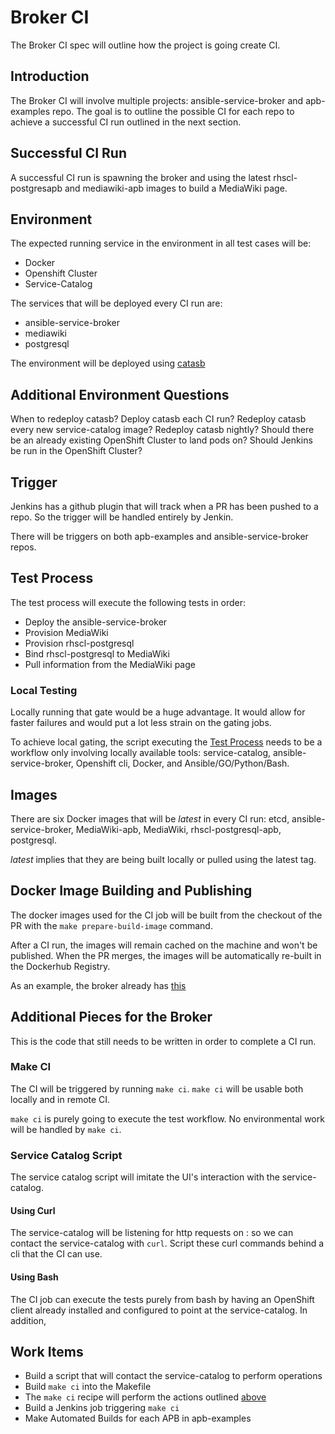 # Broker CI

The Broker CI spec will outline how the project is going create CI.

## Introduction
The Broker CI will involve multiple projects: ansible-service-broker
and apb-examples repo. The goal is to outline the possible CI for
each repo to achieve a successful CI run outlined in the next section.

## Successful CI Run
A successful CI run is spawning the broker and using the latest
rhscl-postgresapb and mediawiki-apb images to build a MediaWiki page.

## Environment
The expected running service in the environment in all test cases will be:
- Docker
- Openshift Cluster
- Service-Catalog

The services that will be deployed every CI run are:
- ansible-service-broker
- mediawiki
- postgresql

The environment will be deployed using [catasb](https://github.com/fusor/catasb)

## Additional Environment Questions
When to redeploy catasb?
Deploy catasb each CI run?
Redeploy catasb every new service-catalog image?
Redeploy catasb nightly?
Should there be an already existing OpenShift Cluster to land pods on?
Should Jenkins be run in the OpenShift Cluster?

## Trigger
Jenkins has a github plugin that will track when a PR has been pushed to a repo.
So the trigger will be handled entirely by Jenkin.

There will be triggers on both apb-examples and ansible-service-broker repos.

## Test Process
The test process will execute the following tests in order:
- Deploy the ansible-service-broker
- Provision MediaWiki
- Provision rhscl-postgresql
- Bind rhscl-postgresql to MediaWiki
- Pull information from the MediaWiki page

### Local Testing
Locally running that gate would be a huge advantage. It would allow for faster
failures and would put a lot less strain on the gating jobs.

To achieve local gating, the script executing the [Test Process](#test-process)
needs to be a workflow only involving locally available tools: service-catalog,
ansible-service-broker, Openshift cli, Docker, and Ansible/GO/Python/Bash.

## Images
There are six Docker images that will be *latest* in every CI run: etcd,
ansible-service-broker, MediaWiki-apb, MediaWiki, rhscl-postgresql-apb,
postgresql.

*latest* implies that they are being built locally or pulled using the latest
tag.

## Docker Image Building and Publishing
The docker images used for the CI job will be built from the checkout of the PR
with the ```make prepare-build-image``` command.

After a CI run, the images will remain cached on the machine and won't be
published. When the PR merges, the images will be automatically re-built in
the Dockerhub Registry.

As an example, the broker already has [this](https://hub.docker.com/r/ansibleplaybookbundle/ansible-service-broker-source/builds/)

## Additional Pieces for the Broker
This is the code that still needs to be written in order to complete a CI run.

### Make CI
The CI will be triggered by running ```make ci```. ```make ci``` will be
usable both locally and in remote CI.

```make ci``` is purely going to execute the test workflow. No environmental
work will be handled by ```make ci```.

### Service Catalog Script
The service catalog script will imitate the UI's interaction with the
service-catalog.

#### Using Curl
The service-catalog will be listening for http requests on <ip>:<port> so we
can contact the service-catalog with ```curl```. Script these curl commands
behind a cli that the CI can use.

#### Using Bash
The CI job can execute the tests purely from bash by having an OpenShift client
already installed and configured to point at the service-catalog. In addition,

## Work Items
- Build a script that will contact the service-catalog to perform operations
- Build ```make ci``` into the Makefile
- The ```make ci``` recipe will perform the actions outlined [above](#make-test)
- Build a Jenkins job triggering ```make ci```
- Make Automated Builds for each APB in apb-examples
